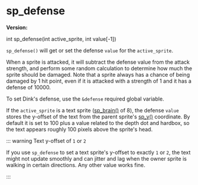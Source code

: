 # sp_defense

**Version:** <VersionInfo dink="" standalone />&nbsp;<VersionInfo freedink="" standalone />&nbsp;<VersionInfo dinkhd="" standalone />&nbsp;<VersionInfo yedink="" standalone />

<Prototype>int sp_defense(int active_sprite, int value[-1])</Prototype>

`sp_defense()` will get or set the defense `value` for the `active_sprite`.

When a sprite is attacked, it will subtract the defense value from the attack strength, and perform some random calculation to determine how much the sprite should be damaged. Note that a sprite always has a chance of being damaged by 1 hit point, even if it is attacked with a strength of 1 and it has a defense of 10000.

To set Dink's defense, use the `&defense` required global variable.

If the `active_sprite` is a text sprite ([sp_brain()](./sp-brain.md) of 8), the defense `value` stores the y-offset of the text from the parent sprite's [sp_y()](./sp-y.md) coordinate. By default it is set to 100 plus a value related to the depth dot and hardbox, so the text appears roughly 100 pixels above the sprite's head.

::: warning Text y-offset of `1` or `2` 

If you use `sp_defense` to set a text sprite's y-offset to exactly `1` or `2`, the text might not update smoothly and can jitter and lag when the owner sprite is walking in certain directions. Any other value works fine.

:::
